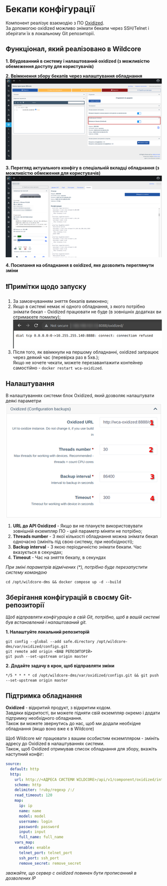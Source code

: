# Бекапи конфігурації
Компонент реалізує взаємодію з ПО [Oxidized](https://github.com/ytti/oxidized).     
За допомогою oxidized можливо знімати бекапи через SSH/Telnet і зберігати їх в локальному Git репозиторії.   

## Функціонал, який реалізовано в Wildcore
**1. Вбудованний в систему і налаштований oxidized (з можливістю обемеження доступу для користувачів)**         
     
**2. Ввімкнення збору бекапів через налаштування обладнання**
![](../assets/oxidized/enable_in_device.png)
     
**3. Перегляд актуального конфігу в спеціальній вкладці обладнання (з можливістю обмеження для користувачів)**     
![](../assets/oxidized/show_backup.png)

**4. Посилання на обладнання в oxidized, яке дозволить переглянути зміни**    


## ❗Примітки щодо запуску 
1. За замовчуванням зняття бекапів вимкнено;
2. Якщо в системі немає ні одного обладнання, з якого потрібно знімати бекап - Oxidized працювати не буде (в зовнішніх додатках ви отримаєете помилку); 
   ![](../assets/oxidized/start_oxidized.png)
3. Після того, як ввімкнули на першому обладнанні, oxidized запрацює через деякий час (перевірка раз в 5хв.);    
   Якщо не хочете чекати, можете перезавантажити контейнер самостійно - `docker restart wca-oxidized`.   

## Налаштування
В налаштуваннях системи блок Oxidized, який дозволяє налаштувати деякі параметри    
![](../assets/oxidized/config.png)     

1. **URL до API Oxidized** - Якщо ви не плануєте використовувати зовнішній екземпляр ПО - цей параметр міняти не потрібно;
2. **Threads number** - З якої кількості обладнання можна знімати бекап одночасно (змініть під свою систему, при необхідності);
3. **Backup interval** - З якою періодичністю знімати бекапи. Час вказується в секундах;
4. **Timeout** - Час на зняття бекапу, в секундах    

_При зміні параметрів відмічених (*), потрібно буде перезапустити систему командою_
```shell linenums="1"
cd /opt/wildcore-dms && docker compose up -d --build
```

## Зберігання конфігурацій в своєму Git-репозиторії
_Щоб відправляти конфігурацію в свій Git, потрібно, щоб в вашій системі був встановлений і налаштований git._     

**1. Налаштуйте локальний репозиторій**
```shell linenums="1"
git config --global --add safe.directory /opt/wildcore-dms/var/oxidized/configs.git
git remote add origin <ВАШ РЕПОЗИТОРІЙ>
git push --set-upstream origin master
```
**2. Додайте задачу в крон, щоб відправляти зміни**
```shell linenums="1"
*/5 * * * * cd /opt/wildcore-dms/var/oxidized/configs.git && git push --set-upstream origin master
```

## Підтримка обладнання    
**Oxidized** - відкритий продукт, з відкритим кодом.            
Завдяки відкритості, ви можете підняти свій екземпляр окремо і додати підтримку необхідного обладнання.    
Також ви можете звернутись до нас, щоб ми додали необхідне обладнання (якщо воно вже є в Wildcore)

Щоб Wildcore міг працювати з вашим особистим екземпляром - змініть адресу до Oxidized в налаштуваннях системи.    
Також, щоб Oxidized отримував список обладнання для збору, вкажіть наступний конфіг: 
```yaml linenums="1"
source:
  default: http
  http:
    url: http://<АДРЕСА СИСТЕМИ WILDCORE>/api/v1/component/oxidized/internal/devices-list
    scheme: http
    delimiter: !ruby/regexp /:/
    read_timeout: 120
    map:
      ip: ip
      name: name
      model: model
      username: login
      password: password
      input: input
      full_name: full_name
    vars_map:
      enable: enable
      telnet_port: telnet_port
      ssh_port: ssh_port
      remove_secret: remove_secret
```
_зважайте, що сервер с oxidized повинен бути прописанний в дозволених IP_